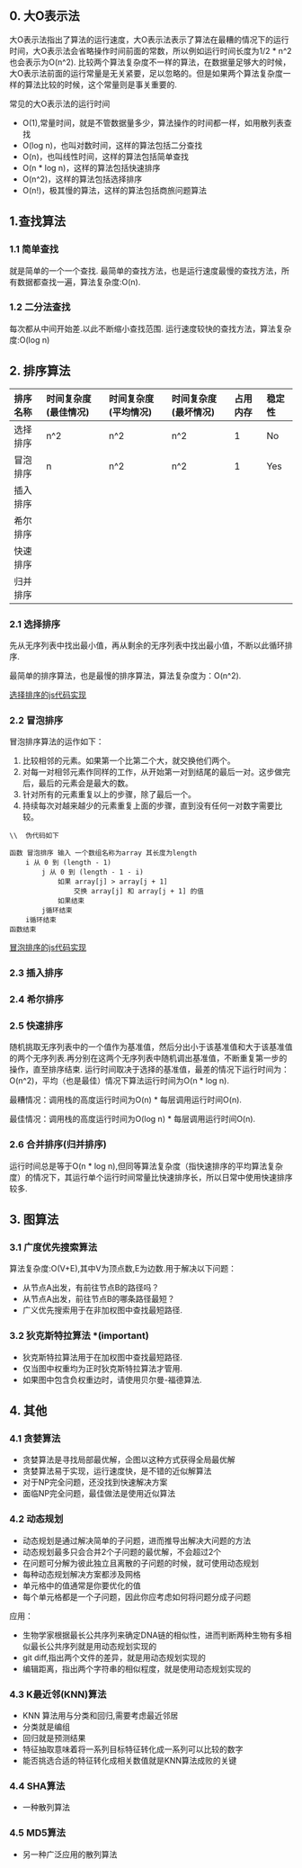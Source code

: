 ## 0. 大O表示法

大O表示法指出了算法的运行速度，大O表示法表示了算法在最糟的情况下的运行时间，大O表示法会省略操作时间前面的常数，所以例如运行时间长度为1/2 * n^2也会表示为O(n^2).
比较两个算法复杂度不一样的算法，在数据量足够大的时候，大O表示法前面的运行常量是无关紧要，足以忽略的。但是如果两个算法复杂度一样的算法比较的时候，这个常量则是事关重要的.

常见的大O表示法的运行时间
* O(1),常量时间，就是不管数据量多少，算法操作的时间都一样，如用散列表查找
* O(log n)，也叫对数时间，这样的算法包括二分查找
* O(n)，也叫线性时间，这样的算法包括简单查找
* O(n * log n)，这样的算法包括快速排序
* O(n^2)，这样的算法包括选择排序
* O(n!)，极其慢的算法，这样的算法包括商旅问题算法

## 1.查找算法

### 1.1 简单查找

就是简单的一个一个查找.
最简单的查找方法，也是运行速度最慢的查找方法，所有数据都查找一遍，算法复杂度:O(n).

### 1.2 二分法查找

每次都从中间开始差.以此不断缩小查找范围.
运行速度较快的查找方法，算法复杂度:O(log n)

## 2. 排序算法

排序名称 | 时间复杂度(最佳情况) | 时间复杂度(平均情况) | 时间复杂度(最坏情况) | 占用内存 | 稳定性
:--- | :-- | :--- |:-- | :--- | :--
选择排序 | n^2 | n^2 | n^2 | 1 | No
冒泡排序 | n | n^2 | n^2 | 1 | Yes
插入排序 |
希尔排序 |
快速排序 |
归并排序 |

### 2.1 选择排序

先从无序列表中找出最小值，再从剩余的无序列表中找出最小值，不断以此循环排序.

最简单的排序算法，也是最慢的排序算法，算法复杂度为：O(n^2).

[选择排序的js代码实现]()

### 2.2 冒泡排序

冒泡排序算法的运作如下：

1. 比较相邻的元素。如果第一个比第二个大，就交换他们两个。
2. 对每一对相邻元素作同样的工作，从开始第一对到结尾的最后一对。这步做完后，最后的元素会是最大的数。
3. 针对所有的元素重复以上的步骤，除了最后一个。
4. 持续每次对越来越少的元素重复上面的步骤，直到没有任何一对数字需要比较。

```
\\  伪代码如下

函数 冒泡排序 输入 一个数组名称为array 其长度为length 
    i 从 0 到 (length - 1) 
        j 从 0 到 (length - 1 - i) 
            如果 array[j] > array[j + 1] 
                交换 array[j] 和 array[j + 1] 的值 
            如果结束 
        j循环结束 
    i循环结束 
函数结束
```

[冒泡排序的js代码实现]()

### 2.3 插入排序

### 2.4 希尔排序

### 2.5 快速排序

随机挑取无序列表中的一个值作为基准值，然后分出小于该基准值和大于该基准值的两个无序列表.再分别在这两个无序列表中随机调出基准值，不断重复第一步的操作，直至排序结束.
运行时间取决于选择的基准值，最差的情况下运行时间为：O(n^2)，平均（也是最佳）情况下算法运行时间为O(n * log n).

最糟情况：调用栈的高度运行时间为O(n) * 每层调用运行时间O(n).

最佳情况：调用栈的高度运行时间为O(log n) * 每层调用运行时间O(n).

### 2.6 合并排序(归并排序)

运行时间总是等于O(n * log n),但同等算法复杂度（指快速排序的平均算法复杂度）的情况下，其运行单个运行时间常量比快速排序长，所以日常中使用快速排序较多.


## 3. 图算法

### 3.1 广度优先搜索算法

算法复杂度:O(V+E),其中V为顶点数,E为边数.用于解决以下问题：

* 从节点A出发，有前往节点B的路径吗？
* 从节点A出发，前往节点B的哪条路径最短？
* 广义优先搜索用于在非加权图中查找最短路径.


### 3.2 狄克斯特拉算法 *(important)

* 狄克斯特拉算法用于在加权图中查找最短路径.
* 仅当图中权重均为正时狄克斯特拉算法才管用.
* 如果图中包含负权重边时，请使用贝尔曼-福德算法.


## 4. 其他

### 4.1 贪婪算法

* 贪婪算法是寻找局部最优解，企图以这种方式获得全局最优解
* 贪婪算法易于实现，运行速度快，是不错的近似解算法
* 对于NP完全问题，还没找到快速解决方案
* 面临NP完全问题，最佳做法是使用近似算法

### 4.2 动态规划

* 动态规划是通过解决简单的子问题，进而推导出解决大问题的方法
* 动态规划最多只会合并2个子问题的最优解，不会超过2个
* 在问题可分解为彼此独立且离散的子问题的时候，就可使用动态规划
* 每种动态规划解决方案都涉及网格
* 单元格中的值通常是你要优化的值
* 每个单元格都是一个子问题，因此你应考虑如何将问题分成子问题

应用：

* 生物学家根据最长公共序列来确定DNA链的相似性，进而判断两种生物有多相似最长公共序列就是用动态规划实现的
* git diff,指出两个文件的差异，就是用动态规划实现的
* 编辑距离，指出两个字符串的相似程度，就是使用动态规划实现的

### 4.3 K最近邻(KNN)算法

* KNN 算法用与分类和回归,需要考虑最近邻居
* 分类就是编组
* 回归就是预测结果
* 特征抽取意味着将一系列目标特征转化成一系列可以比较的数字
* 能否挑选合适的特征转化成相关数值就是KNN算法成败的关键

### 4.4 SHA算法

* 一种散列算法

### 4.5 MD5算法

* 另一种广泛应用的散列算法
  
